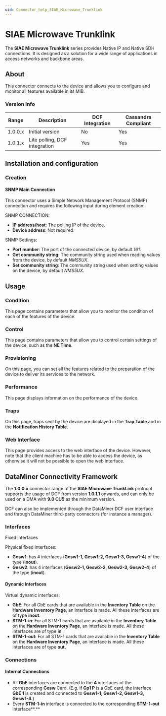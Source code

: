 ```yaml
---
uid: Connector_help_SIAE_Microwave_Trunklink
---
```


# SIAE Microwave Trunklink

The **SIAE Microwave Trunklink** series provides Native IP and Native SDH connections. It is designed as a solution for a wide range of applications in access networks and backbone areas.

## About

This connector connects to the device and allows you to configure and monitor all features available in its MIB.

### Version Info

| Range     | Description                   | DCF Integration     | Cassandra Compliant     |
|------------------|-------------------------------|---------------------|-------------------------|
| 1.0.0.x          | Initial version               | No                  | Yes                     |
| 1.0.1.x          | Lite polling, DCF integration | Yes                 | Yes                     |

## Installation and configuration

### Creation

#### SNMP Main Connection

This connector uses a Simple Network Management Protocol (SNMP) connection and requires the following input during element creation:

SNMP CONNECTION:

- **IP address/host**: The polling IP of the device.
- **Device address**: Not required.

SNMP Settings:

- **Port number**: The port of the connected device, by default *161*.
- **Get community string**: The community string used when reading values from the device, by default *NMS5UX*.
- **Set community string**: The community string used when setting values on the device, by default *NMS5UX*.

## Usage

### Condition

This page contains parameters that allow you to monitor the condition of each of the features of the device.

### Control

This page contains parameters that allow you to control certain settings of the device, such as the **NE Time**.

### Provisioning

On this page, you can set all the features related to the preparation of the device to deliver its services to the network.

### Performance

This page displays information on the performance of the device.

### Traps

On this page, traps sent by the device are displayed in the **Trap Table** and in the **Notification History Table**.

### Web Interface

This page provides access to the web interface of the device. However, note that the client machine has to be able to access the device, as otherwise it will not be possible to open the web interface.

## DataMiner Connectivity Framework

The **1.0.0.x** connector range of the **SIAE Microwave TrunkLink** protocol supports the usage of DCF from version **1.0.1.1** onwards, and can only be used on a DMA with **9.0 CU5** as the minimum version.

DCF can also be implemented through the DataMiner DCF user interface and through DataMiner third-party connectors (for instance a manager).

### Interfaces

Fixed interfaces

Physical fixed interfaces:

- **Gesw1**: has 4 interfaces (**Gesw1-1, Gesw1-2, Gesw1-3, Gesw1-4**) of the type (**inout**).
- **Gesw2**: has 4 interfaces (**Gesw2-1, Gesw2-2, Gesw2-3, Gesw2-4**) of the type (**inout**).

#### Dynamic Interfaces

Virtual dynamic interfaces:

- **GbE**: For all GbE cards that are available in the **Inventory Table** on the **Hardware Inventory Page**, an interface is made. All these interfaces are of type **inout**.
- **STM-1-in**: For all STM-1 cards that are available in the **Inventory Table** on the **Hardware Inventory Page**, an interface is made. All these interfaces are of type **in**.
- **STM-1-out:** For all STM-1 cards that are available in the **Inventory Table** on the **Hardware Inventory Page**, an interface is made. All these interfaces are of type **out.**

### Connections

#### Internal Connections

- All **GbE** interfaces are connected to the **4** interfaces of the corresponding **Gesw** Card. (E.g. if **Gp1 P** is a GbE card, the interface **GbE 1** is created and connected to **Gesw1-1, Gesw1-2, Gesw1-3, Gesw1-4.**)
- Every **STM-1-in** interface is connected to the corresponding **STM-1-out** interface**.**
